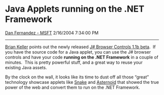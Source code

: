 <div id="page">

# Java Applets running on the .NET Framework

[Dan Fernandez -
MSFT](https://social.msdn.microsoft.com/profile/Dan%20Fernandez%20-%20MSFT)
2/16/2004 7:34:00 PM

-----

<div id="content">

[Brian
Keller](http://blogs.msdn.com/briankel/archive/2004/02/16/74501.aspx)
points out the newly released [J\# Browser Controls 1.1b
beta](http://msdn.microsoft.com/vjsharp/downloads/browsercontrolsbeta/). 
If you have the source code for a Java applet, you can use the J\#
browser controls and have your code **running on the .NET Framework** in
a couple of minutes.  This is pretty powerful stuff, and a great way to
reuse your existing Java assets. 

By the clock on the wall, it looks like its time to dust off all those
“great” technology showcase applets like
[Snake](http://www.afunzone.com/Jan252003/ZSnake_en/ZSnake.htm) and
[Asternoid](http://users.rcn.com/sigelman/java/aster/index.html) that
showed the true power of the web and convert them to run on the .NET
Framework. 

 

</div>

</div>
